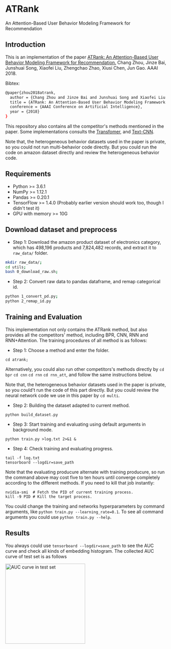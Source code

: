 # ATRank
An Attention-Based User Behavior Modeling Framework for Recommendation

## Introduction
This is an implementation of the paper [ATRank: An Attention-Based User Behavior Modeling Framework for Recommendation.](https://arxiv.org/abs/1711.06632) Chang Zhou, Jinze Bai, Junshuai Song, Xiaofei Liu, Zhengchao Zhao, Xiusi Chen, Jun Gao. AAAI 2018.

Bibtex:
```sh
@paper{zhou2018atrank,
  author = {Chang Zhou and Jinze Bai and Junshuai Song and Xiaofei Liu and Zhengchao Zhao and Xiusi Chen and Jun Gao},
  title = {ATRank: An Attention-Based User Behavior Modeling Framework for Recommendation},
  conference = {AAAI Conference on Artificial Intelligence},
  year = {2018}
}
```

This repository also contains all the competitor's methods mentioned in the paper. Some implementations consults the [Transfomer](https://github.com/Kyubyong/transformer), and [Text-CNN](https://github.com/dennybritz/cnn-text-classification-tf).

Note that, the heterogeneous behavior datasets used in the paper is private, so you could not run multi-behavior code directly.
But you could run the code on amazon dataset directly and review the heterogeneous behavior code.

## Requirements
* Python >= 3.6.1
* NumPy >= 1.12.1
* Pandas >= 0.20.1
* TensorFlow >= 1.4.0 (Probably earlier version should work too, though I didn't test it)
* GPU with memory >= 10G

## Download dataset and preprocess
* Step 1: Download the amazon product dataset of electronics category, which has 498,196 products and 7,824,482 records, and extract it to `raw_data/` folder.
```sh
mkdir raw_data/;
cd utils;
bash 0_download_raw.sh;
```
* Step 2: Convert raw data to pandas dataframe, and remap categorical id.
```sh
python 1_convert_pd.py;
python 2_remap_id.py
```

## Training and Evaluation
This implementation not only contains the ATRank method, but also provides all the competitors' method, including BPR, CNN, RNN and RNN+Attention. The training procedures of all method is as follows:
* Step 1: Choose a method and enter the folder.
```
cd atrank;
```
Alternatively, you could also run other competitors's methods directly by `cd bpr` `cd cnn` `cd rnn` `cd rnn_att`,
and follow the same instructions below.

Note that, the heterogeneous behavior datasets used in the paper is private, so you could't run the code of this part directly.
But you could review the neural network code we use in this paper by `cd multi`.
* Step 2: Building the dataset adapted to current method.
```
python build_dataset.py
```
* Step 3: Start training and evaluating using default arguments in background mode. 
```
python train.py >log.txt 2>&1 &
```
* Step 4: Check training and evaluating progress.
```
tail -f log.txt
tensorboard --logdir=save_path
```
Note that the evaluating producure alternate with training producure, so run the command above may cost five to ten hours until converge completely according to the different methods. If you need to kill that job instantly:
```
nvidia-smi  # Fetch the PID of current training process.
kill -9 PID # Kill the target process.
```

You could change the training and networks hyperparameters by command arguments, like `python train.py --learning_rate=0.1`. To see all command arguments you could use `python train.py --help`.

## Results
You always could use `tensorboard --logdir=save_path` to see the AUC curve and check all kinds of embedding histogram.
The collected AUC curve of test set is as follows

<img src="https://github.com/jinze1994/ATRank/blob/master/utils/auc.png" height = "250" alt="AUC curve in test set" align=left />
